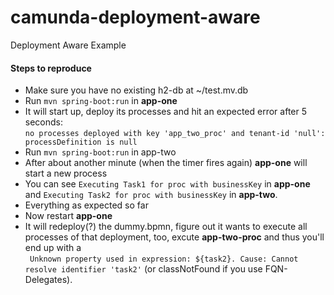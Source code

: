 # camunda-deployment-aware
Deployment Aware Example

#### Steps to reproduce

 * Make sure you have no existing h2-db at ~/test.mv.db
 * Run `mvn spring-boot:run` in **app-one**
 * It will start up, deploy its processes and hit an expected error after 5 seconds:  
   `no processes deployed with key 'app_two_proc' and tenant-id 'null': processDefinition is null`
 * Run `mvn spring-boot:run` in app-two
 * After about another minute (when the timer fires again) **app-one** will start a new process
 * You can see `Executing Task1 for proc with businessKey` in **app-one** and `Executing Task2 for proc with businessKey` in **app-two**.
 * Everything as expected so far
 * Now restart **app-one**
 * It will redeploy(?) the dummy.bpmn, figure out it wants to execute all processes of that deployment, too, excute **app-two-proc** and thus you'll end up with a  
     ` Unknown property used in expression: ${task2}. Cause: Cannot resolve identifier 'task2'` 
    (or classNotFound if you use FQN-Delegates).
